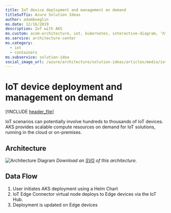 ```yaml
---
title: IoT device deployment and management on demand
titleSuffix: Azure Solution Ideas
author: adamboeglin
ms.date: 12/16/2019
description: IoT with AKS
ms.custom: acom-architecture, iot, kubernetes, interactive-diagram, 'https://azure.microsoft.com/solutions/architecture/iot-with-aks/'
ms.service: architecture-center
ms.category:
  - iot
  - containers
ms.subservice: solution-idea
social_image_url: /azure/architecture/solution-ideas/articles/media/iot-with-aks.png
---
```


# IoT device deployment and management on demand

[!INCLUDE [header_file](../../../includes/sol-idea-header.md)]

IoT scenarios can potentially involve hundreds to thousands of IoT devices. AKS provides scalable compute resources on demand for IoT solutions, running in the cloud or on-premises.

## Architecture

![Architecture Diagram](../media/iot-with-aks.png)
*Download an [SVG](../media/iot-with-aks.svg) of this architecture.*

## Data Flow

1. User initiates AKS deployment using a Helm Chart
1. IoT Edge Connector virtual node deploys to Edge devices via the IoT Hub.
1. Deployment is updated on Edge devices
